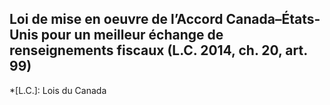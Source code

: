## Loi de mise en oeuvre de l’Accord Canada–États-Unis pour un meilleur échange de renseignements fiscaux (L.C. 2014, ch. 20, art. 99)
  *[L.C.]: Lois du Canada
